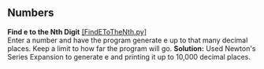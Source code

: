 Numbers
---------

**Find e to the Nth Digit** [[FindEToTheNth.py]](Numbers/FindEToTheNth.py)  
Enter a number and have the program generate e up to that many decimal places. Keep a limit to how far the program will go. 
**Solution:** Used Newton's Series Expansion to generate e and printing it up to 10,000 decimal places.
